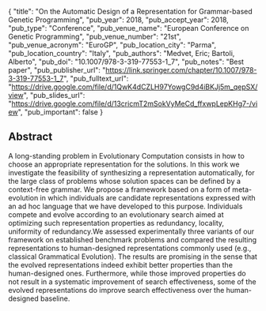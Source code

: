 {
  "title": "On the Automatic Design of a Representation for Grammar-based Genetic Programming",
  "pub_year": 2018,
  "pub_accept_year": 2018,
  "pub_type": "Conference",
  "pub_venue_name": "European Conference on Genetic Programming",
  "pub_venue_number": "21st",
  "pub_venue_acronym": "EuroGP",
  "pub_location_city": "Parma",
  "pub_location_country": "Italy",
  "pub_authors": "Medvet, Eric; Bartoli, Alberto",
  "pub_doi": "10.1007/978-3-319-77553-1_7",
  "pub_notes": "Best paper",
  "pub_publisher_url": "https://link.springer.com/chapter/10.1007/978-3-319-77553-1_7",
  "pub_fulltext_url": "https://drive.google.com/file/d/1QwK4dCZLH97YowgC9d4iBKJj5m_qepSX/view",
  "pub_slides_url": "https://drive.google.com/file/d/13cricmT2mSokVyMeCd_ffxwpLepKHg7-/view",
  "pub_important": false
}

## Abstract
A long-standing problem in Evolutionary Computation consists in how to choose an appropriate representation for the solutions. In this work we investigate the feasibility of synthesizing a representation automatically, for the large class of problems whose solution spaces can be defined by a context-free grammar. We propose a framework based on a form of meta-evolution in which individuals are candidate representations expressed with an ad hoc language that we have developed to this purpose. Individuals compete and evolve according to an evolutionary search aimed at optimizing such representation properties as redundancy, locality, uniformity of redundancy.We assessed experimentally three variants of our framework on established benchmark problems and compared the resulting representations to human-designed representations commonly used (e.g., classical Grammatical Evolution). The results are promising in the sense that the evolved representations indeed exhibit better properties than the human-designed ones. Furthermore, while those improved properties do not result in a systematic improvement of search effectiveness, some of the evolved representations do improve search effectiveness over the human-designed baseline.

